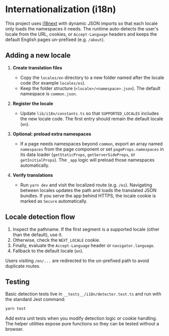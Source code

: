 # Internationalization (i18n)

This project uses [i18next](https://www.i18next.com/) with dynamic JSON imports so that each locale only loads the namespaces it
needs. The runtime auto-detects the user's locale from the URL, cookies, or `Accept-Language` headers and keeps the default
English pages un-prefixed (e.g. `/about`).

## Adding a new locale

1. **Create translation files**
   - Copy the `locales/en` directory to a new folder named after the locale code (for example `locales/es`).
   - Keep the folder structure (`<locale>/<namespace>.json`). The default namespace is `common.json`.

2. **Register the locale**
   - Update `lib/i18n/constants.ts` so that `SUPPORTED_LOCALES` includes the new locale code. The first entry should remain the
     default locale (`en`).

3. **Optional: preload extra namespaces**
   - If a page needs namespaces beyond `common`, export an array named `namespaces` from the page component or set
     `pageProps.namespaces` in its data loader (`getStaticProps`, `getServerSideProps`, or `getInitialProps`). The `_app` logic
     will preload those namespaces automatically.

4. **Verify translations**
   - Run `yarn dev` and visit the localized route (e.g. `/es`). Navigating between locales updates the path and loads the
     translated JSON bundles. If you serve the app behind HTTPS, the locale cookie is marked as `Secure` automatically.

## Locale detection flow

1. Inspect the pathname. If the first segment is a supported locale (other than the default), use it.
2. Otherwise, check the `NEXT_LOCALE` cookie.
3. Finally, evaluate the `Accept-Language` header or `navigator.language`.
4. Fallback to the default locale (`en`).

Users visiting `/en/...` are redirected to the un-prefixed path to avoid duplicate routes.

## Testing

Basic detection tests live in `__tests__/i18n/detector.test.ts` and run with the standard Jest command:

```bash
yarn test
```

Add extra unit tests when you modify detection logic or cookie handling. The helper utilities expose pure functions so they can
be tested without a browser.
